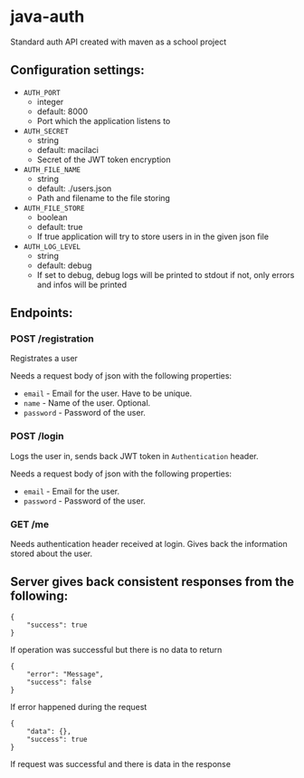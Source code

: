 # java-auth
Standard auth API created with maven as a school project

## Configuration settings:
* `AUTH_PORT`
    * integer
    * default: 8000
    * Port which the application listens to
* `AUTH_SECRET`
    * string
    * default: macilaci
    * Secret of the JWT token encryption
* `AUTH_FILE_NAME`
    * string
    * default: ./users.json
    * Path and filename to the file storing
* `AUTH_FILE_STORE`
    * boolean
    * default: true
    * If true application will try to store users in
    in the given json file
* `AUTH_LOG_LEVEL`
    * string
    * default: debug
    * If set to debug, debug logs will be printed to stdout
    if not, only errors and infos will be printed


## Endpoints:
### POST /registration
Registrates a user

Needs a request body of json with the following properties:
* `email` - Email for the user. Have to be unique.
* `name` - Name of the user. Optional.
* `password` - Password of the user.

### POST /login
Logs the user in, sends back JWT token in
`Authentication` header.

Needs a request body of json with the following properties:
* `email` - Email for the user.
* `password` - Password of the user.

### GET /me
Needs authentication header received at login.
Gives back the information stored about the user.


## Server gives back consistent responses from the following:
```
{
    "success": true
}
```
If operation was successful but there is no data to return

```
{
    "error": "Message",
    "success": false
}
```
If error happened during the request

```
{
    "data": {},
    "success": true
}
```
If request was successful and there is data in the response